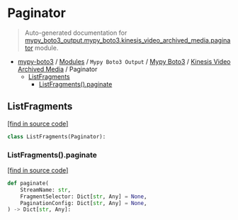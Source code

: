 # Paginator

> Auto-generated documentation for [mypy_boto3_output.mypy_boto3.kinesis_video_archived_media.paginator](https://github.com/vemel/mypy_boto3/blob/master/mypy_boto3_output/mypy_boto3/kinesis_video_archived_media/paginator.py) module.

- [mypy-boto3](../../../README.md#mypy_boto3) / [Modules](../../../MODULES.md#mypy-boto3-modules) / `Mypy Boto3 Output` / [Mypy Boto3](../index.md#mypy-boto3) / [Kinesis Video Archived Media](index.md#kinesis-video-archived-media) / Paginator
    - [ListFragments](#listfragments)
        - [ListFragments().paginate](#listfragmentspaginate)

## ListFragments

[[find in source code]](https://github.com/vemel/mypy_boto3/blob/master/mypy_boto3_output/mypy_boto3/kinesis_video_archived_media/paginator.py#L9)

```python
class ListFragments(Paginator):
```

### ListFragments().paginate

[[find in source code]](https://github.com/vemel/mypy_boto3/blob/master/mypy_boto3_output/mypy_boto3/kinesis_video_archived_media/paginator.py#L12)

```python
def paginate(
    StreamName: str,
    FragmentSelector: Dict[str, Any] = None,
    PaginationConfig: Dict[str, Any] = None,
) -> Dict[str, Any]:
```
